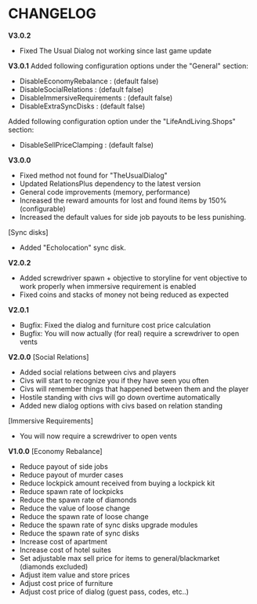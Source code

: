 # CHANGELOG
**V3.0.2**
- Fixed The Usual Dialog not working since last game update

**V3.0.1**
Added following configuration options under the "General" section:
- DisableEconomyRebalance : (default false)
- DisableSocialRelations : (default false)
- DisableImmersiveRequirements : (default false)
- DisableExtraSyncDisks : (default false)

Added following configuration option under the "LifeAndLiving.Shops" section:
- DisableSellPriceClamping : (default false)

**V3.0.0**
- Fixed method not found for "TheUsualDialog"
- Updated RelationsPlus dependency to the latest version
- General code improvements (memory, performance)
- Increased the reward amounts for lost and found items by 150% (configurable)
- Increased the default values for side job payouts to be less punishing.

[Sync disks]
- Added "Echolocation" sync disk.

**V2.0.2**
- Added screwdriver spawn + objective to storyline for vent objective to work properly when immersive requirement is enabled
- Fixed coins and stacks of money not being reduced as expected

**V2.0.1**
- Bugfix: Fixed the dialog and furniture cost price calculation
- Bugfix: You will now actually (for real) require a screwdriver to open vents

**V2.0.0**
[Social Relations]
- Added social relations between civs and players
- Civs will start to recognize you if they have seen you often
- Civs will remember things that happened between them and the player
- Hostile standing with civs will go down overtime automatically
- Added new dialog options with civs based on relation standing

[Immersive Requirements]
- You will now require a screwdriver to open vents

**V1.0.0**
[Economy Rebalance]
- Reduce payout of side jobs
- Reduce payout of murder cases
- Reduce lockpick amount received from buying a lockpick kit
- Reduce spawn rate of lockpicks
- Reduce the spawn rate of diamonds
- Reduce the value of loose change
- Reduce the spawn rate of loose change
- Reduce the spawn rate of sync disks upgrade modules
- Reduce the spawn rate of sync disks
- Increase cost of apartment
- Increase cost of hotel suites
- Set adjustable max sell price for items to general/blackmarket (diamonds excluded)
- Adjust item value and store prices
- Adjust cost price of furniture
- Adjust cost price of dialog (guest pass, codes, etc..)